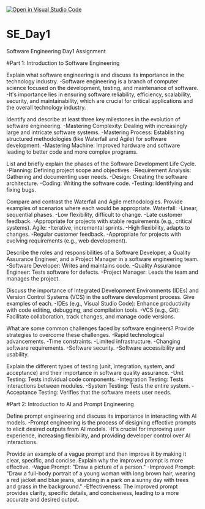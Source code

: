 [![Open in Visual Studio Code](https://classroom.github.com/assets/open-in-vscode-2e0aaae1b6195c2367325f4f02e2d04e9abb55f0b24a779b69b11b9e10269abc.svg)](https://classroom.github.com/online_ide?assignment_repo_id=18976202&assignment_repo_type=AssignmentRepo)
# SE_Day1
Software Engineering Day1 Assignment

#Part 1: Introduction to Software Engineering

Explain what software engineering is and discuss its importance in the technology industry.
-Software engineering is a branch of computer science focused on the development, testing, and maintenance of software.
-It's importance lies in ensuring software reliability, efficiency, scalability, security, and maintainability, which are crucial for critical applications and the overall technology industry.

Identify and describe at least three key milestones in the evolution of software engineering.
-Mastering Complexity: Dealing with increasingly large and intricate software systems.
-Mastering Process: Establishing structured methodologies (like Waterfall and Agile) for software development.
-Mastering Machine: Improved hardware and software leading to better code and more complex programs.

List and briefly explain the phases of the Software Development Life Cycle.
-Planning: Defining project scope and objectives.
-Requirement Analysis: Gathering and documenting user needs.
-Design: Creating the software architecture.
-Coding: Writing the software code.
-Testing: Identifying and fixing bugs.

Compare and contrast the Waterfall and Agile methodologies. Provide examples of scenarios where each would be appropriate.
Waterfall:
-Linear, sequential phases.
-Low flexibility, difficult to change.
-Late customer feedback.
-Appropriate for projects with stable requirements (e.g., critical systems).
Agile:
-Iterative, incremental sprints.
-High flexibility, adapts to changes.
-Regular customer feedback.
-Appropriate for projects with evolving requirements (e.g., web development).

Describe the roles and responsibilities of a Software Developer, a Quality Assurance Engineer, and a Project Manager in a software engineering team.
-Software Developer: Writes and maintains code.
-Quality Assurance Engineer: Tests software for defects.
-Project Manager: Leads the team and manages the project.

Discuss the importance of Integrated Development Environments (IDEs) and Version Control Systems (VCS) in the software development process. Give examples of each.
-IDEs (e.g., Visual Studio Code): Enhance productivity with code editing, debugging, and compilation tools.
-VCS (e.g., Git): Facilitate collaboration, track changes, and manage code versions.

What are some common challenges faced by software engineers? Provide strategies to overcome these challenges.
-Rapid technological advancements.
-Time constraints.
-Limited infrastructure.
-Changing software requirements.
-Software security.
-Software accessibility and usability.

Explain the different types of testing (unit, integration, system, and acceptance) and their importance in software quality assurance.
-Unit Testing: Tests individual code components.
-Integration Testing: Tests interactions between modules.
-System Testing: Tests the entire system.
-Acceptance Testing: Verifies that the software meets user needs.


#Part 2: Introduction to AI and Prompt Engineering

Define prompt engineering and discuss its importance in interacting with AI models.
-Prompt engineering is the process of designing effective prompts to elicit desired outputs from AI models.
-It's crucial for improving user experience, increasing flexibility, and providing developer control over AI interactions.

Provide an example of a vague prompt and then improve it by making it clear, specific, and concise. Explain why the improved prompt is more effective.
-Vague Prompt: "Draw a picture of a person."
-Improved Prompt: "Draw a full-body portrait of a young woman with long brown hair, wearing a red jacket and blue jeans, standing in a park on a sunny day with trees and grass in the background."
-Effectiveness: The improved prompt provides clarity, specific details, and conciseness, leading to a more accurate and desired output.
